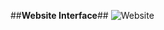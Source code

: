 ##**Website Interface**##
![Website ](https://github.com/Ranjeet731/House_Price_Prediction/assets/135006841/440e7d86-ca0e-479e-9439-18f7779d8afd)
